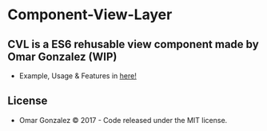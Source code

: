 # Component-View-Layer
## CVL is a ES6 rehusable view component made by Omar Gonzalez (WIP)

* Example, Usage & Features in [here!](https://omar-gonzalez.github.io/Component-View-Layer/)

## License

* Omar Gonzalez &copy; 2017 - Code released under the MIT license.

